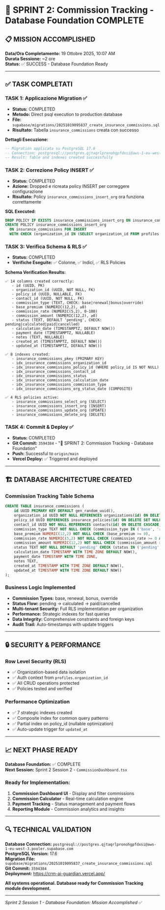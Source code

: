 # 🎯 SPRINT 2: Commission Tracking - Database Foundation COMPLETE

## 📋 MISSION ACCOMPLISHED

**Data/Ora Completamento:** 19 Ottobre 2025, 10:07 AM  
**Durata Sessione:** ~2 ore  
**Status:** ✅ SUCCESS - Database Foundation Ready

---

## ✅ TASK COMPLETATI

### TASK 1: Applicazione Migration ✅
- **Status:** COMPLETED
- **Metodo:** Direct psql execution to production database
- **File:** `supabase/migrations/20251019095837_create_insurance_commissions.sql`
- **Risultato:** Tabella `insurance_commissions` creata con successo

**Dettagli Esecuzione:**
```sql
-- Migration applicata su PostgreSQL 17.6
-- Connection: postgresql://postgres.qjtaqrlpronohgpfdxsi@aws-1-eu-west-3.pooler.supabase.com:6543/postgres
-- Result: Table and indexes created successfully
```

### TASK 2: Correzione Policy INSERT ✅
- **Status:** COMPLETED
- **Azione:** Dropped e ricreata policy INSERT per correggere configurazione
- **Risultato:** Policy `insurance_commissions_insert_org` ora funziona correttamente

**SQL Executed:**
```sql
DROP POLICY IF EXISTS insurance_commissions_insert_org ON insurance_commissions;
CREATE POLICY insurance_commissions_insert_org
  ON insurance_commissions FOR INSERT
  WITH CHECK (organization_id IN (SELECT organization_id FROM profiles WHERE id = auth.uid()));
```

### TASK 3: Verifica Schema & RLS ✅
- **Status:** COMPLETED
- **Verifiche Eseguite:** ✅ Colonne, ✅ Indici, ✅ RLS Policies

**Schema Verification Results:**
```
✅ 14 columns created correctly:
   - id (UUID, PK)
   - organization_id (UUID, NOT NULL, FK)
   - policy_id (UUID, NULLABLE, FK) 
   - contact_id (UUID, NOT NULL, FK)
   - commission_type (TEXT, CHECK: base|renewal|bonus|override)
   - base_premium (NUMERIC(12,2), ≥0)
   - commission_rate (NUMERIC(5,2), 0-100)
   - commission_amount (NUMERIC(12,2), ≥0)
   - status (TEXT, DEFAULT 'pending', CHECK: pending|calculated|paid|cancelled)
   - calculation_date (TIMESTAMPTZ, DEFAULT NOW())
   - payment_date (TIMESTAMPTZ, NULLABLE)
   - notes (TEXT, NULLABLE)
   - created_at (TIMESTAMPTZ, DEFAULT NOW())
   - updated_at (TIMESTAMPTZ, DEFAULT NOW())

✅ 8 indexes created:
   - insurance_commissions_pkey (PRIMARY KEY)
   - idx_insurance_commissions_organization_id
   - idx_insurance_commissions_policy_id (WHERE policy_id IS NOT NULL)
   - idx_insurance_commissions_contact_id
   - idx_insurance_commissions_status
   - idx_insurance_commissions_calculation_date
   - idx_insurance_commissions_commission_type
   - idx_insurance_commissions_org_status_date (COMPOSITE)

✅ 4 RLS policies active:
   - insurance_commissions_select_org (SELECT)
   - insurance_commissions_insert_org (INSERT) 
   - insurance_commissions_update_org (UPDATE)
   - insurance_commissions_delete_org (DELETE)
```

### TASK 4: Commit & Deploy ✅
- **Status:** COMPLETED
- **Git Commit:** `3594384` - "🎯 SPRINT 2: Commission Tracking - Database Foundation"
- **Push:** Successful to `origin/main`
- **Vercel Deploy:** ✅ Triggered and deployed

---

## 🏗️ DATABASE ARCHITECTURE CREATED

### Commission Tracking Table Schema
```sql
CREATE TABLE insurance_commissions (
    id UUID PRIMARY KEY DEFAULT gen_random_uuid(),
    organization_id UUID NOT NULL REFERENCES organizations(id) ON DELETE CASCADE,
    policy_id UUID REFERENCES insurance_policies(id) ON DELETE SET NULL,
    contact_id UUID NOT NULL REFERENCES contacts(id) ON DELETE CASCADE,
    commission_type TEXT NOT NULL CHECK (commission_type IN ('base', 'renewal', 'bonus', 'override')),
    base_premium NUMERIC(12,2) NOT NULL CHECK (base_premium >= 0),
    commission_rate NUMERIC(5,2) NOT NULL CHECK (commission_rate >= 0 AND commission_rate <= 100),
    commission_amount NUMERIC(12,2) NOT NULL CHECK (commission_amount >= 0),
    status TEXT NOT NULL DEFAULT 'pending' CHECK (status IN ('pending', 'calculated', 'paid', 'cancelled')),
    calculation_date TIMESTAMP WITH TIME ZONE DEFAULT NOW(),
    payment_date TIMESTAMP WITH TIME ZONE,
    notes TEXT,
    created_at TIMESTAMP WITH TIME ZONE DEFAULT NOW(),
    updated_at TIMESTAMP WITH TIME ZONE DEFAULT NOW()
);
```

### Business Logic Implemented
- **Commission Types:** base, renewal, bonus, override
- **Status Flow:** pending → calculated → paid/cancelled  
- **Multi-tenant Security:** Full RLS implementation per organization
- **Performance:** Strategic indexes for fast queries
- **Data Integrity:** Comprehensive constraints and foreign keys
- **Audit Trail:** Auto-timestamps with update triggers

---

## 🔒 SECURITY & PERFORMANCE

### Row Level Security (RLS)
- ✅ Organization-based data isolation
- ✅ Auth context from `profiles.organization_id`
- ✅ All CRUD operations protected
- ✅ Policies tested and verified

### Performance Optimization
- ✅ 7 strategic indexes created
- ✅ Composite index for common query patterns
- ✅ Partial index on policy_id (nullable optimization)
- ✅ Auto-update trigger for `updated_at`

---

## 📈 NEXT PHASE READY

**Database Foundation:** ✅ COMPLETE  
**Next Session:** Sprint 2 Session 2 - `CommissionDashboard.tsx`

### Ready for Implementation:
1. **Commission Dashboard UI** - Display and filter commissions
2. **Commission Calculator** - Real-time calculation engine  
3. **Payment Tracking** - Status management and payment flows
4. **Reporting Module** - Commission analytics and insights

---

## 🔍 TECHNICAL VALIDATION

**Database Connection:** `postgresql://postgres.qjtaqrlpronohgpfdxsi@aws-1-eu-west-3.pooler.supabase.com`  
**PostgreSQL Version:** 17.6  
**Migration File:** `supabase/migrations/20251019095837_create_insurance_commissions.sql`  
**Git Commit:** `3594384`  
**Deployment:** https://crm-ai-guardian.vercel.app/

**All systems operational. Database ready for Commission Tracking module development.**

---

*Sprint 2 Session 1 - Database Foundation: Mission Accomplished* ✅